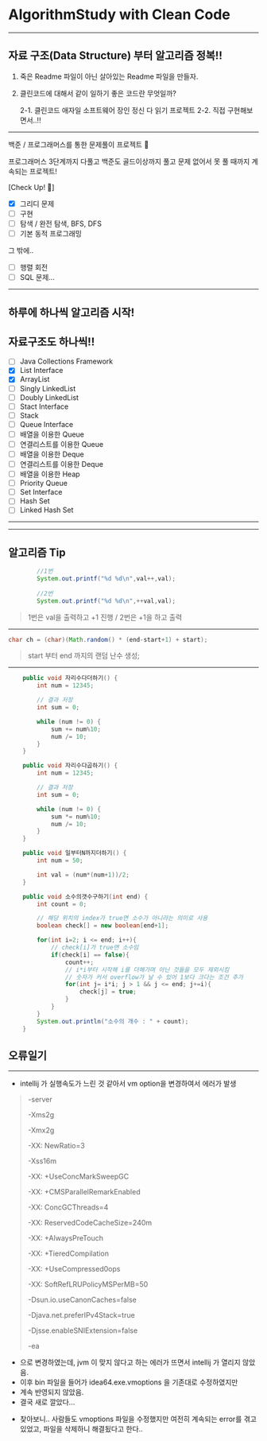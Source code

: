 # AlgorithmStudy with Clean Code

---
## 자료 구조(Data Structure) 부터 알고리즘 정복!!

1. 죽은 Readme 파일이 아닌 살아있는 Readme 파일을 만들자.
2. 클린코드에 대해서 같이 일하기 좋은 코드란 무엇일까?
    
    2-1. 클린코드 애자일 소프트웨어 장인 정신 다 읽기 프로젝트
    2-2. 직접 구현해보면서..!!

---
백준 / 프로그래머스를 통한 문제풀이 프로젝트 🛴

프로그래머스 3단계까지 다풀고
백준도 골드이상까지 풀고
문제 없어서 못 풀 때까지 계속되는 프로젝트!


[Check Up! 🧾]
- [x] 그리디 문제
- [ ] 구현
- [ ] 탐색 / 완전 탐색, BFS, DFS
- [ ] 기본 동적 프로그래밍

그 밖에..
- [ ] 행렬 회전
- [ ] SQL 문제...

---
## 하루에 하나씩 알고리즘 시작!


## 자료구조도 하나씩!!

- [ ] Java Collections Framework
- [x] List Interface
- [x] ArrayList
- [ ] Singly LinkedList
- [ ] Doubly LinkedList
- [ ] Stact Interface
- [ ] Stack
- [ ] Queue Interface
- [ ] 배열을 이용한 Queue
- [ ] 연결리스트를 이용한 Queue
- [ ] 배열을 이용한 Deque
- [ ] 연결리스트를 이용한 Deque
- [ ] 배열을 이용한 Heap
- [ ] Priority Queue
- [ ] Set Interface
- [ ] Hash Set
- [ ] Linked Hash Set
---


---
## 알고리즘 Tip

```java
        //1번
        System.out.printf("%d %d\n",val++,val);
        
        //2번
        System.out.printf("%d %d\n",++val,val);
```
> 1번은 val을 출력하고 +1 진행 / 2번은 +1을 하고 출력
---
```java
char ch = (char)(Math.random() * (end-start+1) + start);
```

> start 부터 end 까지의 랜덤 난수 생성;
---
```java
    public void 자리수다더하기() {
        int num = 12345;

        // 결과 저장
        int sum = 0;

        while (num != 0) {
            sum += num%10;
            num /= 10;
        }
    }

    public void 자리수다곱하기() {
        int num = 12345;

        // 결과 저장
        int sum = 0;

        while (num != 0) {
            sum *= num%10;
            num /= 10;
        }
    }

    public void 일부터N까지더하기() {
        int num = 50;

        int val = (num*(num+1))/2;
    }

    public void 소수의갯수구하기(int end) {
        int count = 0;

        // 해당 위치의 index가 true면 소수가 아니라는 의미로 사용
        boolean check[] = new boolean[end+1];

        for(int i=2; i <= end; i++){
            // check[i]가 true면 소수임
            if(check[i] == false){
                count++;
                // i*i부터 시작해 i를 더해가며 아닌 것들을 모두 제외시킴
                // 숫자가 커서 overflow가 날 수 있어 1보다 크다는 조건 추가
                for(int j= i*i; j > 1 && j <= end; j+=i){
                    check[j] = true;
                }
            }
        }
        System.out.println("소수의 개수 : " + count);
    }
```


## 오류일기

---

- intellij 가 실행속도가 느린 것 같아서 vm option을 변경하여서 에러가 발생

> -server
>
> -Xms2g
>
> -Xmx2g
>
> -XX: NewRatio=3
>
> -Xss16m
>
> -XX: +UseConcMarkSweepGC
>
> -XX: +CMSParallelRemarkEnabled
>
> -XX: ConcGCThreads=4
>
> -XX: ReservedCodeCacheSize=240m
>
> -XX: +AlwaysPreTouch
>
> -XX: +TieredCompilation
>
> -XX: +UseCompressed0ops
>
> -XX: SoftRefLRUPolicyMSPerMB=50
>
> -Dsun.io.useCanonCaches=false
>
> -Djava.net.preferIPv4Stack=true
>
> -Djsse.enableSNIExtension=false
>
> -ea


- 으로 변경하였는데, jvm 이 맞지 않다고 하는 에러가 뜨면서 intellij 가 열리지 않았음.
- 이후 bin 파일을 들어가 idea64.exe.vmoptions 을 기존대로 수정하였지만
- 계속 반영되지 않았음.
- 결국 새로 깔았다...
+ 찾아보니.. 사람들도 vmoptions 파일을 수정했지만 여전히 계속되는 error를 겪고있었고, 파일을 삭제하니 해결됬다고 한다..